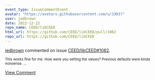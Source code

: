 ```yaml
---
event_type: IssueCommentEvent
avatar: "https://avatars.githubusercontent.com/u/3303?"
user: jedbrown
date: 2022-12-22
repo_name: CEED/libCEED
html_url: https://github.com/CEED/libCEED/pull/1082
repo_url: https://github.com/CEED/libCEED
---
```


<a href='https://github.com/jedbrown' target='_blank'>jedbrown</a> commented on issue <a href='https://github.com/CEED/libCEED/pull/1082' target='_blank'>CEED/libCEED#1082</a>.

<small>This works fine for me. How were you setting the values? Previous defaults were kinda nonsense....</small>

<a href='https://github.com/CEED/libCEED/pull/1082' target='_blank'>View Comment</a>